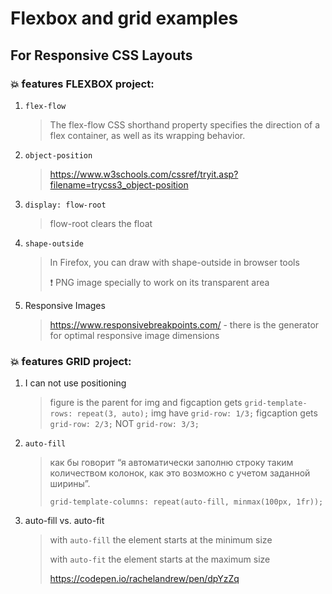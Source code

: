 # Flexbox and grid examples
## For Responsive CSS Layouts

### :boom: features FLEXBOX project:
1. `flex-flow `
   > The flex-flow CSS shorthand property specifies the direction of a flex container, as well as its wrapping behavior.
2. `object-position`
   > https://www.w3schools.com/cssref/tryit.asp?filename=trycss3_object-position
3. `display: flow-root` 
   > flow-root clears the float 
4. `shape-outside`
   > In Firefox, you can draw with shape-outside in browser tools 
   >
   > :exclamation: PNG image specially to work on its transparent area
5. Responsive Images
   > https://www.responsivebreakpoints.com/  -  there is the generator for optimal responsive image dimensions
### :boom: features GRID project:
1. I can not use positioning
   > figure is the parent for img and figcaption gets `grid-template-rows: repeat(3, auto);`
   >img have `grid-row: 1/3;`
   > figcaption gets `grid-row: 2/3;` NOT `grid-row: 3/3;`
2. `auto-fill` 
   > как бы говорит “я автоматически заполню строку таким количеством колонок, как это возможно с учетом заданной ширины”.
   >
   >`grid-template-columns: repeat(auto-fill, minmax(100px, 1fr));`
3. auto-fill vs. auto-fit
   > with `auto-fill` the element starts at the minimum size
   >
   >with `auto-fit` the element starts at the maximum size
   >
   >https://codepen.io/rachelandrew/pen/dpYzZq